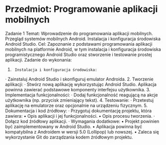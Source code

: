 # Przedmiot: Programowanie aplikacji mobilnych
Zadanie 1
Temat: Wprowadzenie do programowania aplikacji mobilnych. Przegląd systemów mobilnych Android. Instalacja i konfiguracja środowiska Android Studio.
Cel: Zapoznanie z podstawami programowania aplikacji mobilnych na platformie Android, w tym instalacja i konfiguracja środowiska programistycznego Android Studio oraz stworzenie i testowanie prostej aplikacji.
Zadanie do wykonania:
1.      Instalacja i konfiguracja środowiska:
·        Zainstaluj Android Studio i skonfiguruj emulator Androida.
2.      Tworzenie aplikacji:
·        Stwórz nową aplikację wykorzystując Android Studio. Aplikacja powinna zawierać podstawowe komponenty interfejsu użytkownika.
3.      Implementacja funkcjonalności:
·        Dodaj funkcjonalność reagującą na akcje użytkownika (np. przycisk zmieniający tekst).
4.      Testowanie:
·        Przetestuj aplikację na emulatorze oraz opcjonalnie na urządzeniu fizycznym.
5.      Dokumentacja i kod źródłowy:
·        Przygotuj dokumentację projektu, która zawiera:
•	Opis aplikacji i jej funkcjonalności.
•	Opis procesu tworzenia.
·        Dołącz kod źródłowy aplikacji.
·        Wymagania dodatkowe:
•	Projekt powinien być zaimplementowany w Android Studio.
•	Aplikacja powinna być kompatybilna z Androidem w wersji 5.0 (Lollipop) lub nowszej.
•	Zaleca się wykorzystanie Git do zarządzania kodem źródłowym projektu.

